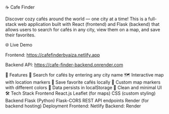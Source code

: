 ☕ Cafe Finder

Discover cozy cafés around the world — one city at a time!
This is a full-stack web application built with React (frontend) and Flask (backend) that allows users to search for cafés in any city, view them on a map, and save their favorites.

🌐 Live Demo

Frontend: https://cafefinderbyaiza.netlify.app

Backend API: https://cafe-finder-backend.onrender.com

🚀 Features
🔎 Search for cafés by entering any city name
🗺️ Interactive map with location markers
💖 Save favorite cafés locally
🎯 Custom map markers with different colors
💾 Data persists in localStorage
🌸 Clean and minimal UI
🛠️ Tech Stack
Frontend
React.js
Leaflet (for maps)
CSS (custom styling)
Backend
Flask (Python)
Flask-CORS
REST API endpoints
Render (for backend hosting)
Deployment
Frontend: Netlify
Backend: Render

